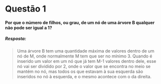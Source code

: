 # Questão 1

#### Por que o número de filhos, ou grau, de um nó de uma árvore B qualquer não pode ser igual a 1? 

##### Resposta:
> Uma árvore B tem uma quantidade máxima de valores dentro de um nó de M, onde normalmente M tem que ser no mínimo 3. Quando é inserido um valor em um nó que já tem M-1 valores dentro dele, esse nó vai ser dividido por 2, onde o valor que se encontra no meio se mantém no nó, mas todos os que estavam à sua esquerda são inseridos no nó à esquerda, e o mesmo acontece com o da direita.
